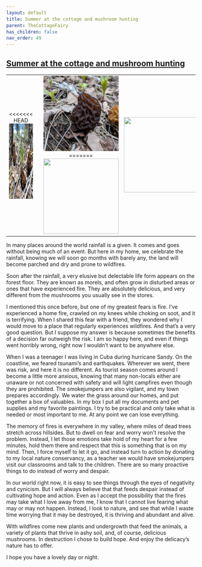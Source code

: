 ```yaml
---
layout: default
title: Summer at the cottage and mushroom hunting
parent: TheCottageFairy
has_children: false
nav_order: 49
---
```


## [Summer at the cottage and mushroom hunting](https://www.youtube.com/watch?v=U228_sx7Yz0)

<div>
<table align="center">
	<tr>
		<td align="center">
<<<<<<< HEAD
			<img src="../../assets/cottage_fairy_ai_generated_photos/Summer_at_the_cottage_and_mushroom_hunting-[U228_sx7Yz0]/generated_00.png" height="200" width="200"/>
		</td>
		<td align="center">
			<img src="../../assets/cottage_fairy_ai_generated_photos/Summer_at_the_cottage_and_mushroom_hunting-[U228_sx7Yz0]/generated_01.png" height="200" width="200"/>
		</td>
		<td align="center">
			<img src="../../assets/cottage_fairy_ai_generated_photos/Summer_at_the_cottage_and_mushroom_hunting-[U228_sx7Yz0]/generated_02.png" height="200" width="200"/>
=======
			<img src="../../posters/Summer_at_the_cottage_and_mushroom_hunting-[U228_sx7Yz0]/generated_00.png" height="200" width="200"/>
		</td>
		<td align="center">
			<img src="../../posters/Summer_at_the_cottage_and_mushroom_hunting-[U228_sx7Yz0]/generated_01.png" height="200" width="200"/>
		</td>
		<td align="center">
			<img src="../../posters/Summer_at_the_cottage_and_mushroom_hunting-[U228_sx7Yz0]/generated_02.png" height="200" width="200"/>
>>>>>>> ffe52613361410ad9d371a0f80e81de4dd24175f
		</td>
	</tr>
</table>
</div>

In many places around the world rainfall is a given. It comes and goes without being much of an event. But here in my home, we celebrate the rainfall, knowing we will soon go months with barely any, the land will become parched and dry and prone to wildfires.

Soon after the rainfall, a very elusive but delectable life form appears on the forest floor. They are known as morels, and often grow in disturbed areas or ones that have experienced fire. They are absolutely delicious, and very different from the mushrooms you usually see in the stores.

I mentioned this once before, but one of my greatest fears is fire. I’ve experienced a home fire, crawled on my knees while choking on soot, and it is terrifying. When I shared this fear with a friend, they wondered why I would move to a place that regularly experiences wildfires. And that’s a very good question. But I suppose my answer is because sometimes the benefits of a decision far outweigh the risk. I am so happy here, and even if things went horribly wrong, right now I wouldn’t want to be anywhere else.

When I was a teenager I was living in Cuba during hurricane Sandy. On the coastline, we feared tsunami’s and earthquakes. Wherever we went, there was risk, and here it is no different. As tourist season comes around I become a little more anxious, knowing that many non-locals either are unaware or not concerned with safety and will light campfires even though they are prohibited. The smokejumpers are also vigilant, and my town prepares accordingly. We water the grass around our homes, and put together a box of valuables. In my box I put all my documents and pet supplies and my favorite paintings. I try to be practical and only take what is needed or most important to me. At any point we can lose everything.

The memory of fires is everywhere in my valley, where miles of dead trees stretch across hillsides. But to dwell on fear and worry won't resolve the problem. Instead, I let those emotions take hold of my heart for a few minutes, hold them there and respect that this is something that is on my mind. Then, I force myself to let it go, and instead turn to action by donating to my local nature conservancy, as a teacher we would have smokejumpers visit our classrooms and talk to the children. There are so many proactive things to do instead of worry and despair.

In our world right now, it is easy to see things through the eyes of negativity and cynicism. But I will always believe that that feeds despair instead of cultivating hope and action. Even as I accept the possibility that the fires may take what I love away from me, I know that I cannot live fearing what may or may not happen. Instead, I look to nature, and see that while I waste time worrying that it may be destroyed, it is thriving and abundant and alive.

With wildfires come new plants and undergrowth that feed the animals, a variety of plants that thrive in ashy soil, and, of course, delicious mushrooms. In destruction I chose to build hope. And enjoy the delicacy’s nature has to offer.

I hope you have a lovely day or night.